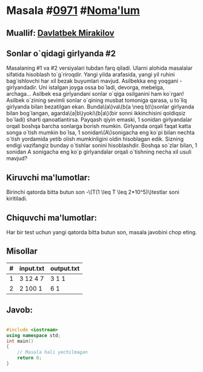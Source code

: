 
<h1>Masala #<a href="https://robocontest.uz/tasks/0971">0971</a> #<a href="https://robocontest.uz/tasks?category=1">Noma'lum</a></h1>
<h2> Muallif: <a href="https://robocontest.uz/profile/mdspro">Davlatbek Mirakilov</a></h2>
<h2>Sonlar o`qidagi girlyanda #2</h2>
<p>Masalaning #1 va #2 versiyalari tubdan farq qiladi. Ularni alohida masalalar sifatida hisoblash to`g`riroqdir.
Yangi yilda arafasida, yangi yil ruhini bag`ishlovchi har xil bezak buyumlari mavjud. Asilbekka eng yoqgani - girlyandadir. Uni istalgan joyga ossa bo`ladi, devorga, mebelga, archaga... Asilbek esa girlyandani sonlar o`qiga osilganini ham ko`rgan!
Asilbek o`zining sevimli sonlar o`qining musbat tomoniga qarasa, u to`liq girlyanda bilan bezatilgan ekan. Bunda\(a\)va\(b(a \neq b)\)sonlar girlyanda bilan bog`langan, agarda\(a|b\)yoki\(b|a\)(bir sonni ikkinchisini qoldiqsiz bo`ladi) sharti qanoatlantirsa.
Payqash qiyin emaski, 1 sonidan girlyandalar orqali boshqa barcha sonlarga borish mumkin. Girlyanda orqali faqat katta songa o`tish mumkin bo`lsa, 1 sonidan\(A\)sonigacha eng ko`pi bilan nechta o`tish yordamida yetib olish mumkinligini oldin hisoblagan edik. Sizning endigi vazifangiz bunday o`tishlar sonini hisoblashdir.
Boshqa so`zlar bilan, 1 sonidan A sonigacha eng ko`p girlyandalar orqali o`tishning necha xil usuli mavjud?</p>
<h2>Kiruvchi ma'lumotlar:</h2>
<p>Birinchi qatorda bitta butun son -\(T(1 \leq T \leq 2*10^5)\)testlar soni kiritiladi.</p>
<h2>Chiquvchi ma'lumotlar:</h2>
<p>Har bir test uchun yangi qatorda bitta butun son, masala javobini chop eting.</p>
<h2>Misollar</h2>
<table>
    <thead>
        <tr>
            <th>#</th>
            <th>input.txt</th>
            <th>output.txt</th>
        </tr>
    </thead>
    <tbody>
            <tr>
                <td>1</td>
                <td>3
12
4
7</td>
                <td>3
1
1</td>
            </tr>
            <tr>
                <td>2</td>
                <td>2
100
1</td>
                <td>6
1</td>
            </tr>
    </tbody>
    </table>
    
<h2>Javob:</h2>

######
```cpp
#include <iostream>
using namespace std;
int main()
{
    // Masala hali yechilmagan
    return 0;
}
```
